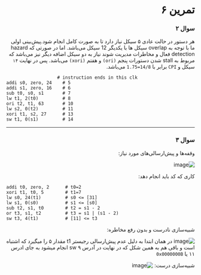 <div dir="rtl">


# تمرین ۶

  ### سوال ۲
  
  هر دستور در حالت عادی ۵ سیکل نیاز دارد تا به صورت کامل انجام شود.پیش‌بینی اولی ما با توجه به overlap سیکل ها با یکدیگر 12 سیکل می‌باشد. اما در صورتی که hazard detection فعال و مخاطرات مدیریت شوند نیاز به دو سیکل اضافه دیگر نیز می‌باشد که مربوط به stall شدن دستورات پنجم `(ori)` و هفتم `(xori)` می‌باشد. 
  پس در نهایت `۱۴‍` سیکل و `CPI` برابر با `14/8=1.75` می‌باشد.
</div>

<div dir="ltr">
  
  
  ~~~
                     # instruction ends in this clk
addi s0, zero, 24‍‍‍    # 5
addi s1, zero, 16    # 6
sub t0, s0, s1       # 7
lw t1, 2(t0)         # 8
ori t2, t1, 63       # 10
lw s2, 0(t2)         # 11
xori t1, s2, 27      # 13
sw t1, 0(s1)         # 14
~~~
  
  
</div>         

<div dir="rtl">
  
  ---
  ### سوال  ۳
  وقفه‌ها و پیش‌ارسالی‌های مورد نیاز:
  
  ![image](https://github.com/Amirhosseinbayat/ComputerArchitecture-Course/assets/77579794/acd5cc5c-ee72-4415-bc46-532892867764)

 

  کاری که کد باید انجام دهد:

  
</div>

<div dir="ltr">
  
~~~
addi t0, zero, 2      # t0=2
xori t1, t0, 5        # t1=7
lw s0, 24(t1)         # s0 <= [31] 
lw s1, 0(s0)          # s1 <= [s0] 
sub t2, s1, t0        # t2 = s1 - 2
or t3, s1, t2         # t3 = s1 | (s1 - 2)
sw t3, 4(t1)          # [11] <= t3
~~~

</div>
                                 
                                 
<div dir="rtl">
  
  شبیه‌سازی نادرست و بدون رفع مخاطره:
  
 ![image](https://github.com/Amirhosseinbayat/ComputerArchitecture-Course/assets/77579794/54c51fd2-0437-403c-a86d-50a9ae0bfaf8)
  در همان ابتدا به دلیل عدم پیش‌ارسالی رجیستر t1 مقدار ۵ را میگیرد که اشتباه است و باقی هم به همین شکل  که در نهایت در آدرس ۹ sw انجام میشود به جای ادرس ۱۱ یا `0x0000000B`

  
  شبیه‌سازی درست:
 ![image](https://github.com/Amirhosseinbayat/ComputerArchitecture-Course/assets/77579794/ab96b929-9ee1-426a-9c23-5d9871d01e39)

  
  
</div>
